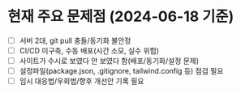 # 현재 주요 문제점 (2024-06-18 기준)

- [ ] 서버 2대, git pull 충돌/동기화 불안정
- [ ] CI/CD 미구축, 수동 배포(시간 소모, 실수 위험)
- [ ] 사이트가 수시로 보였다 안 보였다 함(배포/동기화/설정 문제)
- [ ] 설정파일(package.json, .gitignore, tailwind.config 등) 점검 필요
- [ ] 임시 대응법/우회법/향후 개선안 기록 필요
